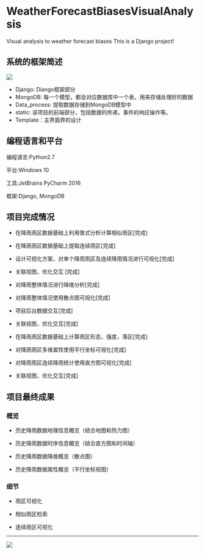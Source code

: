 # WeatherForecastBiasesVisualAnalysis
Visual analysis to weather forecast biases
This is a Django project!
## 系统的框架简述 ##
![](https://i.imgur.com/8tCiJiw.png)


- Django: Diango框架部分
- MongoDB: 每一个模型，都会对应数据库中一个表，用来存储处理好的数据
- Data_process: 提取数据存储到MongoDB模型中
- static: 该项目的前端部分，包括数据的传递，事件的响应操作等。
- Template：主界面界的设计

## 编程语言和平台 ##
编程语言:Python2.7

平台:Windows 10

工具:JetBrains PyCharm 2016

框架:Django, MongoDB
## 项目完成情况 ##


- 在降雨雨区数据基础上利用普式分析计算相似雨区[完成]



- 在降雨雨区数据基础上提取连续雨区[完成]



- 设计可视化方案，对单个降雨雨区及连续降雨情况进行可视化[完成]

- 关联视图，优化交互 [完成]


- 对降雨整体情况进行降维分析[完成]


- 对降雨整体情况使用散点图可视化[完成]


- 项目后台数据交互[完成]


- 关联视图，优化交互[完成]


- 在降雨雨区数据基础上计算雨区形态，强度，落区[完成]


- 对降雨雨区多维属性使用平行坐标可视化[完成]


- 对降雨雨区连续降雨统计使用直方图可视化[完成]


- 关联视图，优化交互[完成]
## 项目最终成果 ##
### 概览 ###


- 历史降雨数据地理信息概览（结合地图和热力图）


- 历史降雨数据时序信息概览（结合直方图和时间轴）


- 历史降雨数据降维概览（散点图）


- 历史降雨数据属性概览（平行坐标视图）
### 细节 ###

- 雨区可视化


- 相似雨区检索


- 连续雨区可视化

----------

![](https://i.imgur.com/z065Yn4.png)


